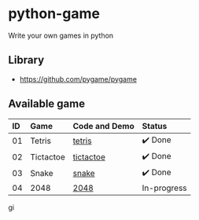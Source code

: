 # python-game

Write your own games in python

## Library

- https://github.com/pygame/pygame

## Available game

| ID  | Game      | Code and Demo             | Status      |
| :-- | :-------- | :------------------------ | :---------- |
| 01  | Tetris    | [tetris](./tetris/)       | ✔️ Done     |
| 02  | Tictactoe | [tictactoe](./tictactoe/) | ✔️ Done     |
| 03  | Snake     | [snake](./snake/)         | ✔️ Done     |
| 04  | 2048      | [2048](./2048/)           | In-progress |
gi